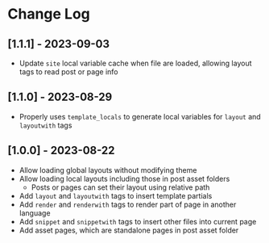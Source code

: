 # Change Log

## [1.1.1] - 2023-09-03

- Update `site` local variable cache when file are loaded, allowing layout tags to read post or page info

## [1.1.0] - 2023-08-29

- Properly uses `template_locals` to generate local variables for `layout` and `layoutwith` tags

## [1.0.0] - 2023-08-22

- Allow loading global layouts without modifying theme
- Allow loading local layouts including those in post asset folders
  - Posts or pages can set their layout using relative path
- Add `layout` and `layoutwith` tags to insert template partials
- Add `render` and `renderwith` tags to render part of page in another language
- Add `snippet` and `snippetwith` tags to insert other files into current page
- Add asset pages, which are standalone pages in post asset folder
